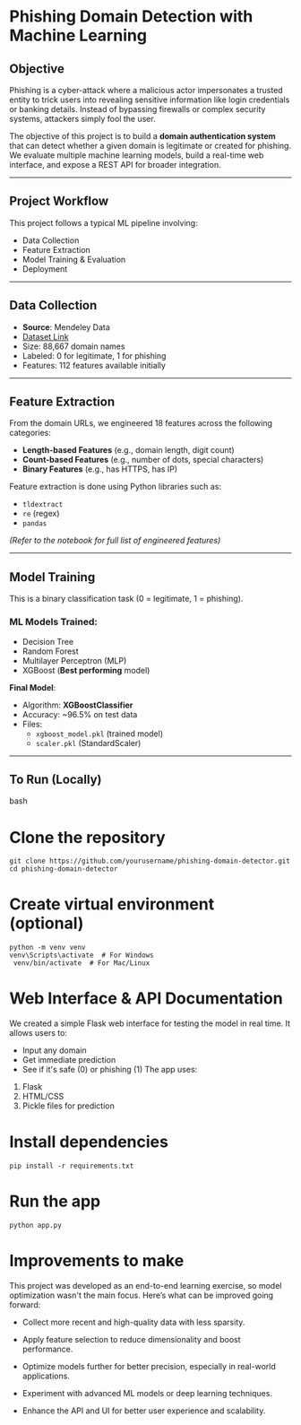 # Phishing Domain Detection with Machine Learning  

## Objective

Phishing is a cyber-attack where a malicious actor impersonates a trusted entity to trick users into revealing sensitive information like login credentials or banking details. Instead of bypassing firewalls or complex security systems, attackers simply fool the user.

The objective of this project is to build a **domain authentication system** that can detect whether a given domain is legitimate or created for phishing. We evaluate multiple machine learning models, build a real-time web interface, and expose a REST API for broader integration.

---

## Project Workflow

This project follows a typical ML pipeline involving:

- Data Collection
- Feature Extraction
- Model Training & Evaluation
- Deployment

---

## Data Collection

- **Source**: Mendeley Data  
- [Dataset Link](https://data.mendeley.com/datasets/)  
- Size: 88,667 domain names  
- Labeled: 0 for legitimate, 1 for phishing  
- Features: 112 features available initially

---

## Feature Extraction

From the domain URLs, we engineered 18 features across the following categories:

- **Length-based Features** (e.g., domain length, digit count)
- **Count-based Features** (e.g., number of dots, special characters)
- **Binary Features** (e.g., has HTTPS, has IP)

Feature extraction is done using Python libraries such as:
- `tldextract`
- `re` (regex)
- `pandas`

_(Refer to the notebook for full list of engineered features)_

---

## Model Training

This is a binary classification task (0 = legitimate, 1 = phishing).

### ML Models Trained:
- Decision Tree
- Random Forest
- Multilayer Perceptron (MLP)
- XGBoost (**Best performing** model)

**Final Model**:  
- Algorithm: **XGBoostClassifier**  
- Accuracy: ~96.5% on test data  
- Files:  
  - `xgboost_model.pkl` (trained model)  
  - `scaler.pkl` (StandardScaler)

---

## To Run (Locally)

bash
# Clone the repository
```
git clone https://github.com/yourusername/phishing-domain-detector.git
cd phishing-domain-detector
```

# Create virtual environment (optional)
```
python -m venv venv
venv\Scripts\activate  # For Windows
 venv/bin/activate  # For Mac/Linux
 ```
 # Web Interface & API Documentation
We created a simple Flask web interface for testing the model in real time. It allows users to:
- Input any domain
- Get immediate prediction
- See if it's safe (0) or phishing (1)
The app uses:
1. Flask
2. HTML/CSS
3. Pickle files for prediction

# Install dependencies
```
pip install -r requirements.txt
```

# Run the app
```
python app.py
```
# Improvements to make
This project was developed as an end-to-end learning exercise, so model optimization wasn't the main focus. Here’s what can be improved going forward:

- Collect more recent and high-quality data with less sparsity.

- Apply feature selection to reduce dimensionality and boost performance.

- Optimize models further for better precision, especially in real-world applications.

- Experiment with advanced ML models or deep learning techniques.

- Enhance the API and UI for better user experience and scalability.